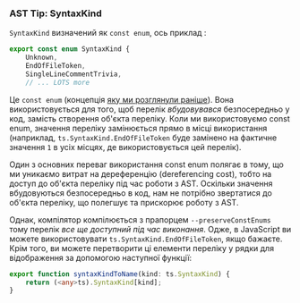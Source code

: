 ### AST Tip: SyntaxKind

`SyntaxKind` визначений як `const enum`, ось приклад :

```ts
export const enum SyntaxKind {
    Unknown,
    EndOfFileToken,
    SingleLineCommentTrivia,
    // ... LOTS more
```

Це `const enum` (концепція [яку ми розглянули раніше](../enums.md)). Вона використовується для того, щоб перелік *вбудовувався* безпосередньо у код, замість створення об'єкта переліку.
Коли ми використовуємо const enum, значення переліку замінюється прямо в місці використання (наприклад, `ts.SyntaxKind.EndOfFileToken` буде замінено на фактичне значення `1` в усіх місцях, де використовується цей перелік).

Один з основних переваг використання const enum полягає в тому, що ми уникаємо витрат на дереференцію (dereferencing cost), тобто на доступ до об'єкта переліку під час роботи з AST. Оскільки значення вбудовуються безпосередньо в код, нам не потрібно звертатися до об'єкта переліку, що полегшує та прискорює роботу з AST.

Однак, компілятор компілюється з прапорцем `--preserveConstEnums` тому перелік *все ще доступний під час виконання*. Одже, в JavaScript ви можете використовувати `ts.SyntaxKind.EndOfFileToken`, якщо бажаєте. Крім того, ви можете перетворити ці елементи переліку у рядки для відображення за допомогою наступної функції:

```ts
export function syntaxKindToName(kind: ts.SyntaxKind) {
    return (<any>ts).SyntaxKind[kind];
}
```
